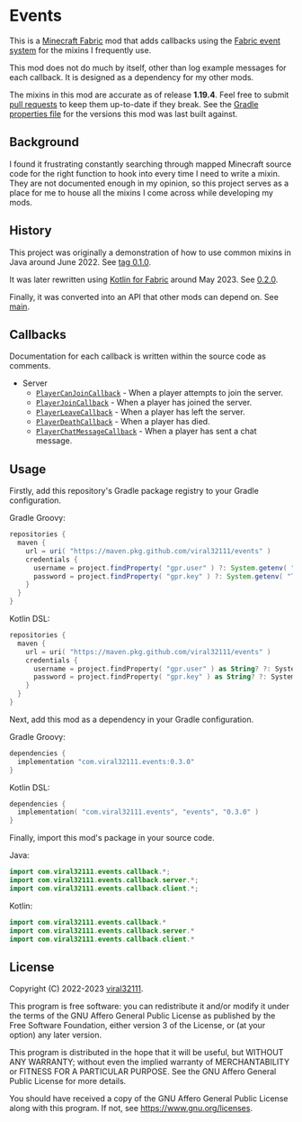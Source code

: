 # Events

This is a [Minecraft Fabric](https://fabricmc.net/) mod that adds callbacks using the [Fabric event system](https://fabricmc.net/wiki/tutorial:events) for the mixins I frequently use.

This mod does not do much by itself, other than log example messages for each callback. It is designed as a dependency for my other mods.

The mixins in this mod are accurate as of release **1.19.4**. Feel free to submit [pull requests](https://github.com/viral32111/example-mod/pulls) to keep them up-to-date if they break. See the [Gradle properties file](/gradle.properties) for the versions this mod was last built against.

## Background

I found it frustrating constantly searching through mapped Minecraft source code for the right function to hook into every time I need to write a mixin. They are not documented enough in my opinion, so this project serves as a place for me to house all the mixins I come across while developing my mods.

## History

This project was originally a demonstration of how to use common mixins in Java around June 2022. See [tag 0.1.0](https://github.com/viral32111/example-mod/tree/0.1.0).

It was later rewritten using [Kotlin for Fabric](https://github.com/FabricMC/fabric-language-kotlin) around May 2023. See [0.2.0](https://github.com/viral32111/example-mod/tree/0.2.0).

Finally, it was converted into an API that other mods can depend on. See [main](https://github.com/viral32111/example-mod/tree/main).

## Callbacks

Documentation for each callback is written within the source code as comments.

* Server
  * [`PlayerCanJoinCallback`](/src/main/kotlin/com/viral32111/events/callback/server/PlayerCanJoinCallback.kt) - When a player attempts to join the server.
  * [`PlayerJoinCallback`](/src/main/kotlin/com/viral32111/events/callback/server/PlayerJoinCallback.kt) - When a player has joined the server.
  * [`PlayerLeaveCallback`](/src/main/kotlin/com/viral32111/events/callback/server/PlayerLeaveCallback.kt) - When a player has left the server.
  * [`PlayerDeathCallback`](/src/main/kotlin/com/viral32111/events/callback/server/PlayerDeathCallback.kt) - When a player has died.
  * [`PlayerChatMessageCallback`](/src/main/kotlin/com/viral32111/events/callback/server/PlayerChatMessageCallback.kt) - When a player has sent a chat message.

## Usage

Firstly, add this repository's Gradle package registry to your Gradle configuration.

Gradle Groovy:
```groovy
repositories {
  maven {
    url = uri( "https://maven.pkg.github.com/viral32111/events" )
    credentials {
      username = project.findProperty( "gpr.user" ) ?: System.getenv( "USERNAME" )
      password = project.findProperty( "gpr.key" ) ?: System.getenv( "TOKEN" )
    }
  }
}
```

Kotlin DSL:

```kotlin
repositories {
  maven {
    url = uri( "https://maven.pkg.github.com/viral32111/events" )
    credentials {
      username = project.findProperty( "gpr.user" ) as String? ?: System.getenv( "USERNAME" )
      password = project.findProperty( "gpr.key" ) as String? ?: System.getenv( "TOKEN" )
    }
  }
}
```

Next, add this mod as a dependency in your Gradle configuration.

Gradle Groovy:

```groovy
dependencies {
  implementation "com.viral32111.events:0.3.0"
}
```

Kotlin DSL:
```kotlin
dependencies {
  implementation( "com.viral32111.events", "events", "0.3.0" )
}
```

Finally, import this mod's package in your source code.

Java:
```java
import com.viral32111.events.callback.*;
import com.viral32111.events.callback.server.*;
import com.viral32111.events.callback.client.*;
```

Kotlin:
```kotlin
import com.viral32111.events.callback.*
import com.viral32111.events.callback.server.*
import com.viral32111.events.callback.client.*
```

## License

Copyright (C) 2022-2023 [viral32111](https://viral32111.com).

This program is free software: you can redistribute it and/or modify
it under the terms of the GNU Affero General Public License as
published by the Free Software Foundation, either version 3 of the
License, or (at your option) any later version.

This program is distributed in the hope that it will be useful,
but WITHOUT ANY WARRANTY; without even the implied warranty of
MERCHANTABILITY or FITNESS FOR A PARTICULAR PURPOSE. See the
GNU Affero General Public License for more details.

You should have received a copy of the GNU Affero General Public License
along with this program. If not, see https://www.gnu.org/licenses.
